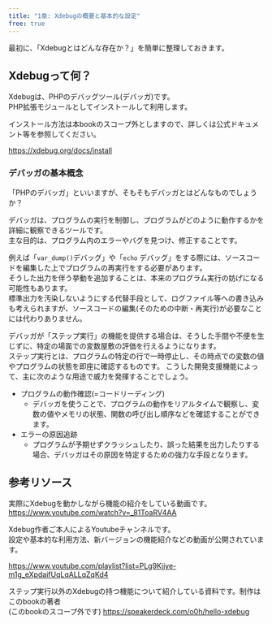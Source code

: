 ```yaml
---
title: "1章: Xdebugの概要と基本的な設定"
free: true
---
```


最初に、「Xdebugとはどんな存在か？」を簡単に整理しておきます。

## Xdebugって何？

Xdebugは、PHPのデバッグツール(デバッガ)です。  
PHP拡張モジュールとしてインストールして利用します。

インストール方法は本bookのスコープ外としますので、詳しくは公式ドキュメント等を参照してください。

https://xdebug.org/docs/install

### デバッガの基本概念

「PHPのデバッガ」といいますが、そもそもデバッガとはどんなものでしょうか？

デバッガは、プログラムの実行を制御し、プログラムがどのように動作するかを詳細に観察できるツールです。  
主な目的は、プログラム内のエラーやバグを見つけ、修正することです。

例えば「`var_dump()`デバッグ」や「`echo` デバッグ」をする際には、ソースコードを編集した上でプログラムの再実行をする必要があります。  
そうした出力を伴う挙動を追加することは、本来のプログラム実行の妨げになる可能性もあります。  
標準出力を汚染しないようにする代替手段として、ログファイル等への書き込みも考えられますが、ソースコードの編集(そのための中断・再実行)が必要なことには代わりありません。

デバッガが「ステップ実行」の機能を提供する場合は、そうした手間や不便を生じずに、特定の場面での変数屋敷の評価を行えるようになります。  
ステップ実行とは、プログラムの特定の行で一時停止し、その時点での変数の値やプログラムの状態を即座に確認するものです。
こうした開発支援機能によって、主に次のような用途で威力を発揮することでしょう。

- プログラムの動作確認(=コードリーディング)
  - デバッガを使うことで、プログラムの動作をリアルタイムで観察し、変数の値やメモリの状態、関数の呼び出し順序などを確認することができます。
- エラーの原因追跡
  - プログラムが予期せずクラッシュしたり、誤った結果を出力したりする場合、デバッガはその原因を特定するための強力な手段となります。

## 参考リソース

実際にXdebugを動かしながら機能の紹介をしている動画です。
https://www.youtube.com/watch?v=_81ToaRV4AA

Xdebug作者ご本人によるYoutubeチャンネルです。  
設定や基本的な利用方法、新バージョンの機能紹介などの動画が公開されています。

https://www.youtube.com/playlist?list=PLg9Kjjye-m1g_eXpdaifUqLqALLqZqKd4

ステップ実行以外のXdebugの持つ機能について紹介している資料です。制作はこのbookの著者  
(このbookのスコープ外です)
https://speakerdeck.com/o0h/hello-xdebug
